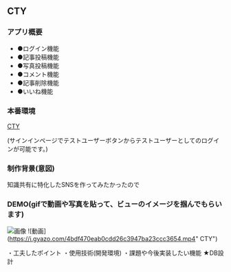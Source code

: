 ## CTY


### アプリ概要
- ●ログイン機能
- ●記事投稿機能
- ●写真投稿機能
- ●コメント機能
- ●記事削除機能
- ●いいね機能

### 本番環境
 [CTY]( https://mysterious-escarpment-29370.herokuapp.com"CTY")

(サインインページでテストユーザーボタンからテストユーザーとしてのログインが可能です。)
### 制作背景(意図)
知識共有に特化したSNSを作ってみたかったので

### DEMO(gifで動画や写真を貼って、ビューのイメージを掴んでもらいます)
![画像](https://i.gyazo.com/e2e3f96850d7376b00bd614cfdb63f3b.png " CTY")
![動画](https://i.gyazo.com/4bdf470eab0cdd26c3947ba23ccc3654.mp4" CTY")

・工夫したポイント
・使用技術(開発環境)
・課題や今後実装したい機能
★DB設計
